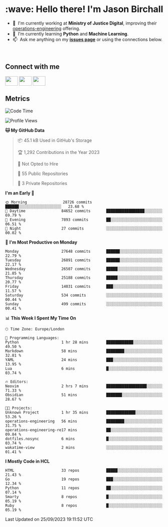 <h1 align="left" id="jason-title">:wave: Hello there! I'm Jason Birchall</h1>

- :office: &nbsp;I'm currently working at **Ministry of Justice Digital**, improving their [operations-engineering](https://github.com/ministryofjustice/operations-engineering) offering.
- :seedling: &nbsp;I’m currently learning **Python** and **Machine Learning**.
- :mailbox: &nbsp;Ask me anything on my **[issues page]** or using the connections below.


<br>

<h2>Connect with me</h2>
<p>
<a href="https://twitter.com/jsonBirchall" target="blank"><img align="center" src="https://cdn.jsdelivr.net/npm/simple-icons@3.0.1/icons/twitter.svg" alt="" height="30" width="40" /></a>
<a href="https://keybase.io/json0" target="blank"><img align="center" src="https://cdn.jsdelivr.net/npm/simple-icons@3.0.1/icons/keybase.svg" alt="" height="30" width="40" /></a>
<a href="https://www.reddit.com/user/kakorate" target="blank"><img align="center" src="https://cdn.jsdelivr.net/npm/simple-icons@3.0.1/icons/reddit.svg" alt="" height="30" width="40" /></a>
</p>

<h2>Metrics</h2>

<!--START_SECTION:waka-->
![Code Time](http://img.shields.io/badge/Code%20Time-1%2C211%20hrs%2028%20mins-blue)

![Profile Views](http://img.shields.io/badge/Profile%20Views-0-blue)

**🐱 My GitHub Data** 

> 📦 45.1 kB Used in GitHub's Storage 
 > 
> 🏆 1,292 Contributions in the Year 2023
 > 
> 🚫 Not Opted to Hire
 > 
> 📜 55 Public Repositories 
 > 
> 🔑 3 Private Repositories 
 > 
**I'm an Early 🐤** 

```text
🌞 Morning                28726 commits       ██████░░░░░░░░░░░░░░░░░░░   23.68 % 
🌆 Daytime                84652 commits       █████████████████░░░░░░░░   69.79 % 
🌃 Evening                7893 commits        ██░░░░░░░░░░░░░░░░░░░░░░░   06.51 % 
🌙 Night                  27 commits          ░░░░░░░░░░░░░░░░░░░░░░░░░   00.02 % 
```
📅 **I'm Most Productive on Monday** 

```text
Monday                   27648 commits       ██████░░░░░░░░░░░░░░░░░░░   22.79 % 
Tuesday                  26891 commits       ██████░░░░░░░░░░░░░░░░░░░   22.17 % 
Wednesday                26507 commits       █████░░░░░░░░░░░░░░░░░░░░   21.85 % 
Thursday                 25188 commits       █████░░░░░░░░░░░░░░░░░░░░   20.77 % 
Friday                   14031 commits       ███░░░░░░░░░░░░░░░░░░░░░░   11.57 % 
Saturday                 534 commits         ░░░░░░░░░░░░░░░░░░░░░░░░░   00.44 % 
Sunday                   499 commits         ░░░░░░░░░░░░░░░░░░░░░░░░░   00.41 % 
```


📊 **This Week I Spent My Time On** 

```text
🕑︎ Time Zone: Europe/London

💬 Programming Languages: 
Python                   1 hr 28 mins        ████████████░░░░░░░░░░░░░   49.50 % 
Markdown                 58 mins             ████████░░░░░░░░░░░░░░░░░   32.81 % 
YAML                     24 mins             ███░░░░░░░░░░░░░░░░░░░░░░   13.95 % 
Lua                      6 mins              █░░░░░░░░░░░░░░░░░░░░░░░░   03.74 % 

🔥 Editors: 
Neovim                   2 hrs 7 mins        ██████████████████░░░░░░░   71.33 % 
Obsidian                 51 mins             ███████░░░░░░░░░░░░░░░░░░   28.67 % 

🐱‍💻 Projects: 
Unknown Project          1 hr 35 mins        █████████████░░░░░░░░░░░░   53.26 % 
operations-engineering   56 mins             ████████░░░░░░░░░░░░░░░░░   31.75 % 
operations-engineering-re17 mins             ██░░░░░░░░░░░░░░░░░░░░░░░   09.84 % 
dotfiles.nosync          6 mins              █░░░░░░░░░░░░░░░░░░░░░░░░   03.74 % 
wakatime-view            2 mins              ░░░░░░░░░░░░░░░░░░░░░░░░░   01.41 % 
```

**I Mostly Code in HCL** 

```text
HTML                     33 repos            █████░░░░░░░░░░░░░░░░░░░░   21.43 % 
Go                       19 repos            ███░░░░░░░░░░░░░░░░░░░░░░   12.34 % 
Python                   11 repos            ██░░░░░░░░░░░░░░░░░░░░░░░   07.14 % 
Smarty                   8 repos             █░░░░░░░░░░░░░░░░░░░░░░░░   05.19 % 
Ruby                     8 repos             █░░░░░░░░░░░░░░░░░░░░░░░░   05.19 % 
```




 Last Updated on 25/09/2023 19:11:52 UTC
<!--END_SECTION:waka-->

<!-- links -->

[issues page]: https://github.com/jasonBirchall/jasonBirchall/issues "jasonBirchall/issues"
